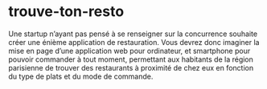 # trouve-ton-resto
Une startup n’ayant pas pensé à se renseigner sur la concurrence souhaite créer une énième application de restauration.   Vous devrez donc imaginer la mise en page d’une application web pour ordinateur, et smartphone pour pouvoir commander à tout moment, permettant aux habitants de la région parisienne de trouver des restaurants à proximité de chez eux en fonction du type de plats et du mode de commande.
